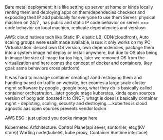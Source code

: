 Bare metal deployment: it is like setting up server at home or kinda locally renting them and deploying apps on them(dependecies checked) and exposding theit IP add publically for everyone to use them
Server: physical machien on 24/7 , has public and static IP
code behavior on server === code behavior on local machien, replicate dependencies and versiosn

AWS: cloud nativee tech like Static IP, elastic LB, CDN(cloudfront), Auto scaling groups were esailt made available, issue: it only works on my PC
Virtualizstion: deiced own OS version, own depencdencies, package them into a system image nd deploy or install anywhere, but due to OS also being in image the size of image for too high, later we removed OS from the virtualization and here comes the concept of docker and containers, (key goal: same behaviors cross platform)

It was hard to manage container creatingf aand restroying them and handling based on traffic on website, her ecomes a large scale cluster mgmt softaware by google , google borg, what they do is basically called container orchestration...later google mage kuberetes, kinda open sources version of borg adn donated it to CNCF, whagt is does is basically container mgmt - deploting, scaling, security and destroying.....kubertes is cloud agnostic aas open sources prevents vendor lockin 

AWS ESC : just upload you docke rimage here 

Kuberneted Arfchitecture: Control Plane(api sever, sontorller, etcg(KV store))
Worling node(kubelet, kube proxy, Container Runtime interface)